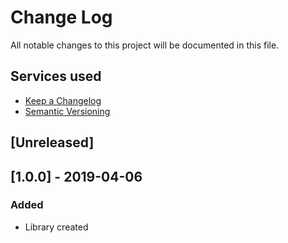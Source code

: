 # Change Log

All notable changes to this project will be documented in this file.

## Services used

* [Keep a Changelog](https://keepachangelog.com/en/1.0.0/)
* [Semantic Versioning](https://semver.org/spec/v2.0.0.html)

## [Unreleased]

## [1.0.0] - 2019-04-06
### Added
- Library created
